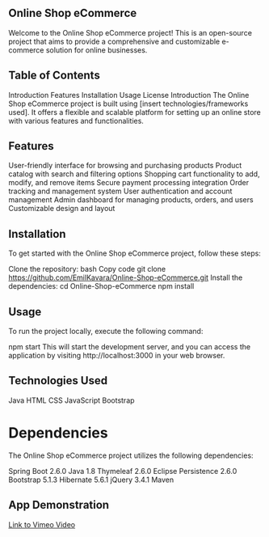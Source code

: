 ## Online Shop eCommerce
Welcome to the Online Shop eCommerce project! This is an open-source project that aims to provide a comprehensive and customizable e-commerce solution for online businesses.

## Table of Contents
Introduction
Features
Installation
Usage
License
Introduction
The Online Shop eCommerce project is built using [insert technologies/frameworks used]. It offers a flexible and scalable platform for setting up an online store with various features and functionalities.

## Features
User-friendly interface for browsing and purchasing products
Product catalog with search and filtering options
Shopping cart functionality to add, modify, and remove items
Secure payment processing integration
Order tracking and management system
User authentication and account management
Admin dashboard for managing products, orders, and users
Customizable design and layout

## Installation
To get started with the Online Shop eCommerce project, follow these steps:

Clone the repository:
bash
Copy code
git clone https://github.com/EmilKavara/Online-Shop-eCommerce.git
Install the dependencies: cd Online-Shop-eCommerce
npm install

## Usage
To run the project locally, execute the following command:

npm start
This will start the development server, and you can access the application by visiting http://localhost:3000 in your web browser.

## Technologies Used

Java
HTML
CSS
JavaScript
Bootstrap

# Dependencies
The Online Shop eCommerce project utilizes the following dependencies:

Spring Boot 2.6.0
Java 1.8
Thymeleaf 2.6.0
Eclipse Persistence 2.6.0
Bootstrap 5.1.3
Hibernate 5.6.1
jQuery 3.4.1
Maven

## App Demonstration 

[Link to Vimeo Video](https://vimeo.com/827428057)



